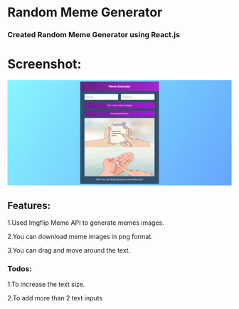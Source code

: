 # Random Meme Generator

###  Created Random Meme Generator using React.js

# Screenshot:

![Meme-Generator](./public/Meme-Generator.png)

## Features:

1.Used Imgflip Meme API to generate memes images.

2.You can download meme images in png format.

3.You can drag and move around the text.

### Todos:

1.To increase the text size.

2.To add more than 2 text inputs
